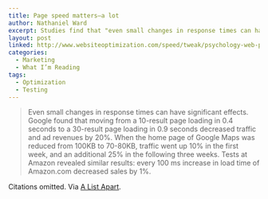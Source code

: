 ```yaml
---
title: Page speed matters—a lot
author: Nathaniel Ward
excerpt: Studies find that "even small changes in response times can have significant effects."
layout: post
linked: http://www.websiteoptimization.com/speed/tweak/psychology-web-performance/
categories:
  - Marketing
  - What I’m Reading
tags:
  - Optimization
  - Testing
---
```

> Even small changes in response times can have significant effects. Google found that moving from a 10-result page loading in 0.4 seconds to a 30-result page loading in 0.9 seconds decreased traffic and ad revenues by 20%. When the home page of Google Maps was reduced from <span class="caps">100KB</span> to 70-80KB, traffic went up 10% in the first week, and an additional 25% in the following three weeks. Tests at Amazon revealed similar results: every 100 ms increase in load time of Amazon​.com decreased sales by 1%.

Citations omitted. Via [A List Apart][1].

 [1]: http://alistapart.com/article/improving-ux-through-front-end-performance